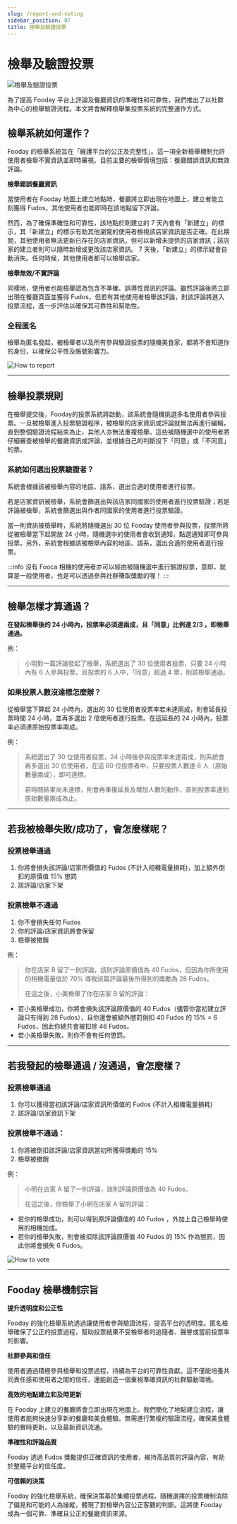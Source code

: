 ```yaml
---
slug: /report-and-voting
sidebar_position: 07
title: 檢舉及驗證投票
---
```


# 檢舉及驗證投票

![檢舉及驗證投票](Fooday-enhanced-report-system.webp)

為了提高 Fooday 平台上評論及餐廳資訊的準確性和可靠性，我們推出了以社群為中心的檢舉驗證流程。本文將會解釋檢舉集投票系統的完整運作方式。

## 檢舉系統如何運作？

Fooday 的檢舉系統旨在「維護平台的公正及完整性」。這一項全新檢舉機制允許使用者檢舉不實資訊並即時審視。目前主要的檢舉情境包括：餐廳錯誤資訊和無效評論。

**檢舉錯誤餐廳資訊**

當使用者在 Fooday 地圖上建立地點時，餐廳將立即出現在地圖上，建立者能立刻獲得 Fudos，其他使用者也能即時在該地點留下評論。

然而，為了確保準確性和可靠性，該地點於剛建立的 7 天內會有「新建立」的標示，其「新建立」的標示有助其他瀏覽的使用者檢視該店家資訊是否正確。在此期間，其他使用者無法更新已存在的店家資訊，但可以新增未提供的店家資訊；該店家的建立者則可以隨時新增或更改該店家資訊。 7 天後，「新建立」的標示疑會自動消失。任何時候，其他使用者都可以檢舉店家。

**檢舉無效/不實評論**

同樣地，使用者也能檢舉認為包含不準確、誤導性資訊的評論。雖然評論後將立即出現在餐廳頁面並獲得 Fudos，但若有其他使用者檢舉該評論，則該評論將進入投票流程，進一步評估以確保其可靠性和幫助性。

### 全程匿名

檢舉為匿名發起，被檢舉者以及所有參與驗證投票的隨機美食家，都將不會知道你的身份，以確保公平性及帳號影響力。

![How to report](how-to-report.webp)

------

## 檢舉投票規則

在檢舉提交後，Fooday的投票系統將啟動，該系統會隨機挑選多名使用者參與投票。一旦被檢舉進入投票驗證程序，被檢舉的店家資訊或評論就無法再進行編輯，直到整個驗證流程結束為止，其他人亦無法重複檢舉。這些被隨機選中的使用者將仔細審查被檢舉的餐廳資訊或評論，並根據自己的判斷投下「同意」或「不同意」的票。

### 系統如何選出投票驗證者？

系統會根據該被檢舉內容的地區、語系，選出合適的使用者進行投票。

若是店家資訊被檢舉，系統會篩選出與該店家同國家的使用者進行投票驗證；若是評論被檢舉，系統會篩選出與作者同國家的使用者進行投票驗證。

當一則資訊被檢舉時，系統將隨機選出 30 位 Fooday 使用者參與投票，投票所將從被檢舉當下起開放 24 小時，隨機選中的使用者會收到通知，點選通知即可參與投票。另外，系統會根據該被檢舉內容的地區、語系，選出合適的使用者進行投票。

:::info
沒有 Fooca 相機的使用者亦可以經由被隨機選中進行驗證投票，意即，就算是一般使用者，也是可以透過參與社群賺取獎勵的喔！
:::

------

## 檢舉怎樣才算通過？

**在發起檢舉後的 24 小時內，投票率必須達兩成，且「同意」比例達 2/3 ，即檢舉通過。**

例：
> 小明對一篇評論發起了檢舉，系統選出了 30 位使用者投票，只要 24 小時內有 6 人參與投票，且投票的 6 人中，「同意」超過 4 票，則該檢舉通過。

### 如果投票人數沒達標怎麼辦？

從檢舉當下算起 24 小時內，選出的 30 位使用者投票率若未達兩成，則會延長投票時間 24 小時，並再多選出 2 倍使用者進行投票。在這延長的 24 小時內，投票率必須達原始投票率兩成。

例：
> 系統選出了 30 位使用者投票，24 小時後參與投票率未達兩成，則系統會再多選出 30 位使用者，在這 60 位投票者中，只要投票人數達 6 人（原始數量兩成），即可達標。​
> 
> 若時間結束尚未達標，則會再重複延長及增加人數的動作，直到投票率達到原始數量兩成為止。

------

## 若我被檢舉失敗/成功了，會怎麼樣呢？

### 投票檢舉通過

1. 你將會損失該評論/店家所價值的 Fudos (不計入相機電量損耗)，加上額外倒扣的原價值 15% 懲罰
2. 該評論/店家下架
​
### 投票檢舉不通過

1. 你不會損失任何 Fudos
2. 你的評論/店家資訊將會保留
3. 檢舉被撤銷

例：
> 你在店家 B 留了一則評論，該則評論原價值為 40 Fudos，但因為你所使用的相機電量低於 70% 導致該篇評論最後所得到的獎勵為 28 Fudos。
> 
> 在這之後，小美檢舉了你在店家 B 留的評論：
* 若小美檢舉成功，你將會損失該評論原價值的 40 Fudos（儘管你當初建立評論只有得到 28 Fudos），且你還會被額外懲罰倒扣 40 Fudos 的 15% = 6 Fudos，因此你總共會被扣除 46 Fudos。
* 若小美檢舉失敗，則你不會有任何懲罰。

------

## 若我發起的檢舉通過 / 沒通過，會怎麼樣？

### 投票檢舉通過

1. 你可以獲得當初該評論/店家資訊所價值的 Fudos (不計入相機電量損耗)
2. 該評論/店家資訊下架
​
### 投票檢舉不通過：
1. 你將被倒扣該評論/店家資訊當初所獲得獎勵的 15%
2. 檢舉被撤銷

例：
> 小明在店家 A 留了一則評論，該則評論原價值為 40 Fudos。
>
> 在這之後，你檢舉了小明在店家 A 留的評論：
* 若你的檢舉成功，則可以得到原評論價值的 40 Fudos ，外加上自己檢舉時使用的相機加成。
* 若你的檢舉失敗，則會被扣除該評論原價值 40 Fudos 的 15% 作為懲罰，因此你將會損失 6 Fudos。

![How to vote](how-to-vote.webp)

------

## Fooday 檢舉機制宗旨

**提升透明度和公正性**

Fooday 的強化檢舉系統透過讓使用者參與驗證流程，提高平台的透明度。匿名檢舉確保了公正的投票過程，幫助投票結果不受檢舉者的追隨者、聲譽或當前投票率的影響。

**社群參與和信任**

使用者通過積極參與檢舉和投票過程，持續為平台的可靠性貢獻。這不僅能培養共同責任感和使用者之間的信任，還能創造一個重視準確資訊的社群驅動環境。

**高效的地點建立和及時更新**

在 Fooday 上建立的餐廳將會立即出現在地圖上。我們簡化了地點建立流程，讓使用者能夠快速分享新的餐廳和美食體驗。無需進行繁複的驗證流程，確保美食體驗的實時更新，以及最新資訊流通。

**準確性和評論品質**

Fooday 透過 Fudos 獎勵提供正確資訊的使用者，維持高品質的評論內容，有助於整體平台的信任度。

**可信賴的決策**

Fooday 的強化檢舉系統，確保決策基於集體投票過程。隨機選擇的投票機制消除了偏見和可能的人為操縱，體現了對檢舉內容公正客觀的判斷。這將使 Fooday 成為一個可靠、準確且公正的餐廳資訊來源。